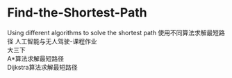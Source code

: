 # Find-the-Shortest-Path
Using different algorithms to solve the shortest path 使用不同算法求解最短路径
人工智能与无人驾驶-课程作业  
大三下  
A*算法求解最短路径  
Dijkstra算法求解最短路径  
